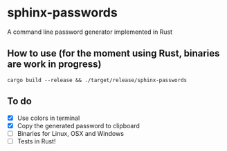 # sphinx-passwords
A command line password generator implemented in Rust

## How to use (for the moment using Rust, binaries are work in progress)

`cargo build --release && ./target/release/sphinx-passwords`

## To do

- [x] Use colors in terminal
- [x] Copy the generated password to clipboard
- [ ] Binaries for Linux, OSX and Windows
- [ ] Tests in Rust!
